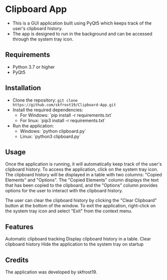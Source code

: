 # Clipboard App

- This is a GUI application built using PyQt5 which keeps track of the user's clipboard history.
- The app is designed to run in the background and can be accessed through the system tray icon.

## Requirements

- Python 3.7 or higher
- PyQt5

## Installation

- Clone the repository: `git clone https://github.com/skfrost19/Clipboard-App.git`
- Install the required dependencies: <ul>
  <li>For Windows: `pip install -r requirements.txt`</li>
  <li>For linux: `pip3 install -r requirements.txt`</li>
  </ul>
- Run the application: <ul>
  <li>Windows: `python clipboard.py`</li>
  <li>Linux: `python3 clipboard.py`</li>
  </ul>

## Usage

Once the application is running, it will automatically keep track of the user's clipboard history. To access the application, click on the system tray icon. The clipboard history will be displayed in a table with two columns: "Copied Elements" and "Options". The "Copied Elements" column displays the text that has been copied to the clipboard, and the "Options" column provides options for the user to interact with the clipboard history.

The user can clear the clipboard history by clicking the "Clear Clipboard" button at the bottom of the window. To exit the application, right-click on the system tray icon and select "Exit" from the context menu.

## Features

Automatic clipboard tracking
Display clipboard history in a table.
Clear clipboard history
Hide the application to the system tray on startup

## Credits

The application was developed by skfrost19.
